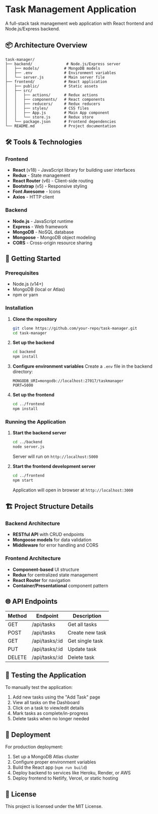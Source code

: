# Task Management Application

A full-stack task management web application with React frontend and Node.js/Express backend.

## 📦 Architecture Overview

```
task-manager/
├── backend/               # Node.js/Express server
│   ├── models/           # MongoDB models
│   ├── .env              # Environment variables
│   └── server.js         # Main server file
├── frontend/             # React application
│   ├── public/           # Static assets
│   ├── src/
│   │   ├── actions/      # Redux actions
│   │   ├── components/   # React components
│   │   ├── reducers/     # Redux reducers
│   │   ├── styles/       # CSS files
│   │   ├── App.js        # Main App component
│   │   └── store.js      # Redux store
│   └── package.json      # Frontend dependencies
└── README.md             # Project documentation
```

## 🛠️ Tools & Technologies

### Frontend
- **React** (v18) - JavaScript library for building user interfaces
- **Redux** - State management
- **React Router** (v6) - Client-side routing
- **Bootstrap** (v5) - Responsive styling
- **Font Awesome** - Icons
- **Axios** - HTTP client

### Backend
- **Node.js** - JavaScript runtime
- **Express** - Web framework
- **MongoDB** - NoSQL database
- **Mongoose** - MongoDB object modeling
- **CORS** - Cross-origin resource sharing

## 🚀 Getting Started

### Prerequisites
- Node.js (v14+)
- MongoDB (local or Atlas)
- npm or yarn

### Installation

1. **Clone the repository**
   ```bash
   git clone https://github.com/your-repo/task-manager.git
   cd task-manager
   ```

2. **Set up the backend**
   ```bash
   cd backend
   npm install
   ```

3. **Configure environment variables**
   Create a `.env` file in the backend directory:
   ```
   MONGODB_URI=mongodb://localhost:27017/taskmanager
   PORT=5000
   ```

4. **Set up the frontend**
   ```bash
   cd ../frontend
   npm install
   ```

### Running the Application

1. **Start the backend server**
   ```bash
   cd ../backend
   node server.js
   ```
   Server will run on `http://localhost:5000`

2. **Start the frontend development server**
   ```bash
   cd ../frontend
   npm start
   ```
   Application will open in browser at `http://localhost:3000`

## 🏗️ Project Structure Details

### Backend Architecture
- **RESTful API** with CRUD endpoints
- **Mongoose models** for data validation
- **Middleware** for error handling and CORS

### Frontend Architecture
- **Component-based** UI structure
- **Redux** for centralized state management
- **React Router** for navigation
- **Container/Presentational** component pattern

## 🌐 API Endpoints

| Method | Endpoint       | Description                  |
|--------|----------------|------------------------------|
| GET    | /api/tasks     | Get all tasks                |
| POST   | /api/tasks     | Create new task              |
| GET    | /api/tasks/:id | Get single task              |
| PUT    | /api/tasks/:id | Update task                  |
| DELETE | /api/tasks/:id | Delete task                  |

## 🧪 Testing the Application

To manually test the application:
1. Add new tasks using the "Add Task" page
2. View all tasks on the Dashboard
3. Click on a task to view/edit details
4. Mark tasks as complete/in-progress
5. Delete tasks when no longer needed

## 🚀 Deployment

For production deployment:
1. Set up a MongoDB Atlas cluster
2. Configure proper environment variables
3. Build the React app (`npm run build`)
4. Deploy backend to services like Heroku, Render, or AWS
5. Deploy frontend to Netlify, Vercel, or static hosting

## 📝 License

This project is licensed under the MIT License.